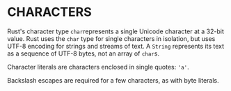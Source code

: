 # CHARACTERS

Rust's character type `char`represents a single Unicode character at a 32-bit
value. Rust uses the `char` type for single characters in isolation, but
uses UTF-8 encoding for strings and streams of text. A `String` represents its
text as a sequence of UTF-8 bytes, not an array of `char`s.

Character literals are characters enclosed in single quotes: `'a'`.

Backslash escapes are required for a few characters, as with byte literals.
